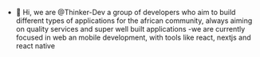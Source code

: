- 👋 Hi, we are @Thinker-Dev a group of developers who aim to build different types of applications for the african community, always aiming on quality services and super 
 well built applications
-we are currently focused in web an mobile development, with tools like react, nextjs and react native
<!---
Thinker-Dev/Thinker-Dev is a ✨ special ✨ repository because its `README.md` (this file) appears on your GitHub profile.
You can click the Preview link to take a look at your changes.
--->
